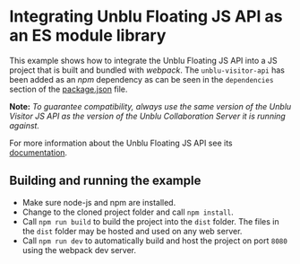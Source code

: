 # Integrating Unblu Floating JS API as an ES module library

This example shows how to integrate the Unblu Floating JS API into a JS project that is built and bundled with *webpack*.
The `unblu-visitor-api` has been added as an *npm* dependency as can be seen in the `dependencies` section of the [package.json](./package.json) file.

**Note:** *To guarantee compatibility, always use the same version of the Unblu Visitor JS API as the version of the Unblu Collaboration Server it is running against.*

For more information about the Unblu Floating JS API see its [documentation](https://www.unblu.com/en/docs/latest/reference/unblu-floating-js-api/).


## Building and running the example
- Make sure node-js and npm are installed.
- Change to the cloned project folder and call `npm install`.
- Call `npm run build` to build the project into the `dist` folder. The files in the `dist` folder may be hosted and used on any web server.
- Call `npm run dev` to automatically build and host the project on port `8080` using the webpack dev server.
